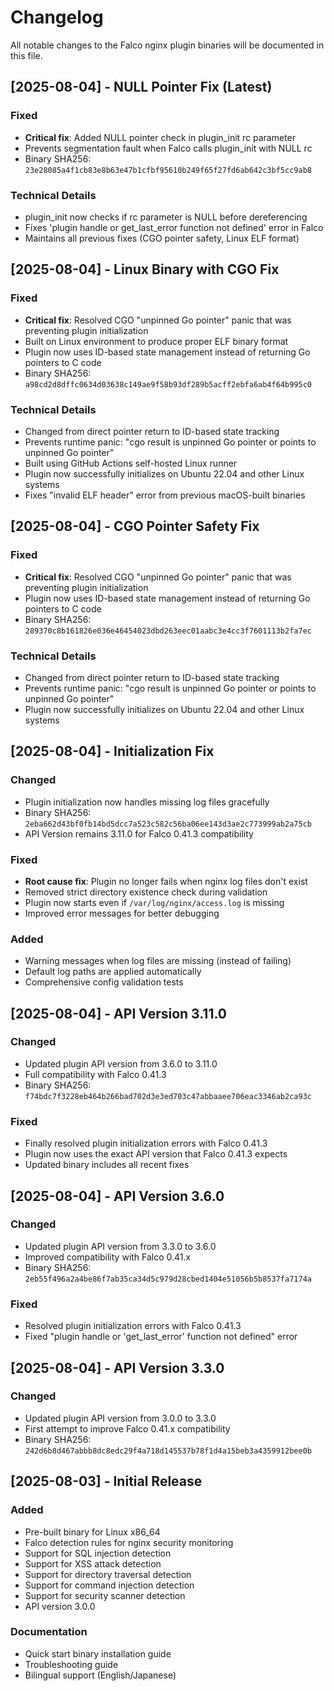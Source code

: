 # Changelog

All notable changes to the Falco nginx plugin binaries will be documented in this file.

## [2025-08-04] - NULL Pointer Fix (Latest)

### Fixed
- **Critical fix**: Added NULL pointer check in plugin_init rc parameter
- Prevents segmentation fault when Falco calls plugin_init with NULL rc
- Binary SHA256: `23e28085a4f1cb83e8b63e47b1cfbf95610b249f65f27fd6ab642c3bf5cc9ab8`

### Technical Details
- plugin_init now checks if rc parameter is NULL before dereferencing
- Fixes 'plugin handle or get_last_error function not defined' error in Falco
- Maintains all previous fixes (CGO pointer safety, Linux ELF format)

## [2025-08-04] - Linux Binary with CGO Fix

### Fixed
- **Critical fix**: Resolved CGO "unpinned Go pointer" panic that was preventing plugin initialization
- Built on Linux environment to produce proper ELF binary format
- Plugin now uses ID-based state management instead of returning Go pointers to C code
- Binary SHA256: `a98cd2d8dffc0634d03638c149ae9f58b93df289b5acff2ebfa6ab4f64b995c0`

### Technical Details
- Changed from direct pointer return to ID-based state tracking
- Prevents runtime panic: "cgo result is unpinned Go pointer or points to unpinned Go pointer"
- Built using GitHub Actions self-hosted Linux runner
- Plugin now successfully initializes on Ubuntu 22.04 and other Linux systems
- Fixes "invalid ELF header" error from previous macOS-built binaries

## [2025-08-04] - CGO Pointer Safety Fix

### Fixed
- **Critical fix**: Resolved CGO "unpinned Go pointer" panic that was preventing plugin initialization
- Plugin now uses ID-based state management instead of returning Go pointers to C code
- Binary SHA256: `289370c8b161826e036e46454023dbd263eec01aabc3e4cc3f7601113b2fa7ec`

### Technical Details
- Changed from direct pointer return to ID-based state tracking
- Prevents runtime panic: "cgo result is unpinned Go pointer or points to unpinned Go pointer"
- Plugin now successfully initializes on Ubuntu 22.04 and other Linux systems

## [2025-08-04] - Initialization Fix

### Changed
- Plugin initialization now handles missing log files gracefully
- Binary SHA256: `2eba662d43bf0fb14bd5dcc7a523c582c56ba06ee143d3ae2c773999ab2a75cb`
- API Version remains 3.11.0 for Falco 0.41.3 compatibility

### Fixed
- **Root cause fix**: Plugin no longer fails when nginx log files don't exist
- Removed strict directory existence check during validation
- Plugin now starts even if `/var/log/nginx/access.log` is missing
- Improved error messages for better debugging

### Added
- Warning messages when log files are missing (instead of failing)
- Default log paths are applied automatically
- Comprehensive config validation tests

## [2025-08-04] - API Version 3.11.0

### Changed
- Updated plugin API version from 3.6.0 to 3.11.0
- Full compatibility with Falco 0.41.3
- Binary SHA256: `f74bdc7f3228eb464b266bad702d3e3ed703c47abbaaee706eac3346ab2ca93c`

### Fixed
- Finally resolved plugin initialization errors with Falco 0.41.3
- Plugin now uses the exact API version that Falco 0.41.3 expects
- Updated binary includes all recent fixes

## [2025-08-04] - API Version 3.6.0

### Changed
- Updated plugin API version from 3.3.0 to 3.6.0
- Improved compatibility with Falco 0.41.x
- Binary SHA256: `2eb55f496a2a4be86f7ab35ca34d5c979d28cbed1404e51056b5b8537fa7174a`

### Fixed
- Resolved plugin initialization errors with Falco 0.41.3
- Fixed "plugin handle or 'get_last_error' function not defined" error

## [2025-08-04] - API Version 3.3.0

### Changed
- Updated plugin API version from 3.0.0 to 3.3.0
- First attempt to improve Falco 0.41.x compatibility
- Binary SHA256: `242d6b8d467abbb8dc8edc29f4a718d145537b78f1d4a15beb3a4359912bee0b`

## [2025-08-03] - Initial Release

### Added
- Pre-built binary for Linux x86_64
- Falco detection rules for nginx security monitoring
- Support for SQL injection detection
- Support for XSS attack detection
- Support for directory traversal detection
- Support for command injection detection
- Support for security scanner detection
- API version 3.0.0

### Documentation
- Quick start binary installation guide
- Troubleshooting guide
- Bilingual support (English/Japanese)